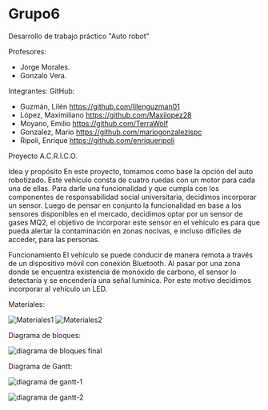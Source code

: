 # Grupo6
Desarrollo de trabajo práctico "Auto robot"

Profesores:
- Jorge Morales.
- Gonzalo Vera.

Integrantes:            GitHub:
- Guzmán, Lilén https://github.com/lilenguzman01
- López, Maximiliano https://github.com/Maxilopez28
- Moyano, Emilio https://github.com/TerraWolf
- Gonzalez, Mario https://github.com/mariogonzalezispc
- Ripoli, Enrique https://github.com/enriqueripoli





Proyecto A.C.R.I.C.O.


Idea y propósito
En este proyecto, tomamos como base la opción del auto robotizado. Este vehículo consta de cuatro ruedas con un motor para cada una de ellas. 
Para darle una funcionalidad y que cumpla con los componentes de responsabilidad social universitaria, decidimos incorporar un sensor. Luego de pensar en conjunto la funcionalidad en base a los sensores disponibles en el mercado, decidimos optar por un sensor de gases MQ2, el objetivo de incorporar este sensor en el vehículo es para que pueda alertar la contaminación en zonas nocivas, e incluso difíciles de acceder, para las personas.

Funcionamiento
El vehículo se puede conducir de manera remota a través de un dispositivo móvil con conexión Bluetooth. Al pasar por una zona donde se encuentra existencia de monóxido de carbono, el sensor lo detectaría y se encendería una señal lumínica. Por este motivo decidimos incorporar al vehículo un LED.



Materiales:


![Materiales1](https://user-images.githubusercontent.com/108995163/192034405-f67acad2-1860-4a7d-904f-fe3479957a64.png)
    ![Materiales2](https://user-images.githubusercontent.com/108995163/192034488-15aff819-878f-41f2-9261-fe4a299af7f5.png)


Diagrama de bloques:

![diagrama de bloques final](https://user-images.githubusercontent.com/108995163/192035877-1686c9cc-b095-48bd-9b4e-744f10f875ba.png)



Diagrama de Gantt:


![diagrama de gantt-1](https://user-images.githubusercontent.com/108995163/192044690-2b2993f0-5422-4a74-a21e-26e75ba91586.png)

![diagrama de gantt-2](https://user-images.githubusercontent.com/108995163/192044712-bd8cdff6-3fa6-4a95-b859-28236330ef4e.png)

